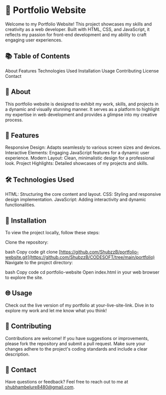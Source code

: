 # 🎨 Portfolio Website
Welcome to my Portfolio Website! This project showcases my skills and creativity as a web developer. Built with HTML, CSS, and JavaScript, it reflects my passion for front-end development and my ability to craft engaging user experiences.

## 📚 Table of Contents
About
Features
Technologies Used
Installation
Usage
Contributing
License
Contact

## 🌟 About
This portfolio website is designed to exhibit my work, skills, and projects in a dynamic and visually stunning manner. It serves as a platform to highlight my expertise in web development and provides a glimpse into my creative process.

## 🚀 Features
Responsive Design: Adapts seamlessly to various screen sizes and devices.
Interactive Elements: Engaging JavaScript features for a dynamic user experience.
Modern Layout: Clean, minimalistic design for a professional look.
Project Highlights: Detailed showcases of my projects and skills.

## 🛠️ Technologies Used
HTML: Structuring the core content and layout.
CSS: Styling and responsive design implementation.
JavaScript: Adding interactivity and dynamic functionalities.

## 🔧 Installation
To view the project locally, follow these steps:

Clone the repository:

bash
Copy code
git clone [https://github.com/ShubzzB/portfolio-website.git](https://github.com/ShubzzB/CODESOFT/tree/main/portfolio)
Navigate to the project directory:

bash
Copy code
cd portfolio-website
Open index.html in your web browser to explore the site.

## 🌐 Usage
Check out the live version of my portfolio at your-live-site-link. Dive in to explore my work and let me know what you think!

## 🤝 Contributing
Contributions are welcome! If you have suggestions or improvements, please fork the repository and submit a pull request. Make sure your changes adhere to the project's coding standards and include a clear description.

## 📧 Contact
Have questions or feedback? Feel free to reach out to me at shubhambelure8480@gmail.com.

